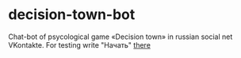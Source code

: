 # decision-town-bot
Chat-bot of psycological game «Decision town» in russian social net VKontakte. For testing write "Начать" [there](vk.me/decision_town)
